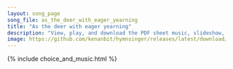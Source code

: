 ```yaml
---
layout: song_page
song_file: as_the_deer_with_eager_yearning
title: "As the deer with eager yearning"
description: "View, play, and download the PDF sheet music, slideshow, and audio. Lyrics: As the deer with eager yearning seeks the cooling watercourse, so my soul with ardor burning longs for God, its heav'nly source. When shall I behold G... english theist 4part"
image: https://github.com/kenanbit/hymnsinger/releases/latest/download/as_the_deer_with_eager_yearning-trad.png
---
```


{% include choice_and_music.html %}
